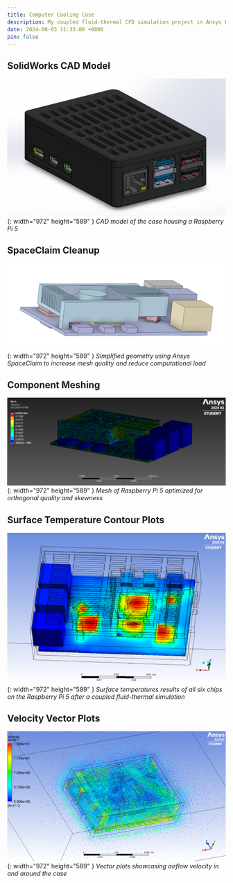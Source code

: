 ```yaml
---
title: Computer Cooling Case
description: My coupled fluid-thermal CFD simulation project in Ansys Fluent
date: 2024-08-03 11:33:00 +0800
pin: false
---
```


## SolidWorks CAD Model

![Desktop View](/assets/img/ComputerImages/CoolingCase.png){: width="972" height="589" }
_CAD model of the case housing a Raspberry Pi 5_

## SpaceClaim Cleanup

![Desktop View](/assets/img/ComputerImages/GeometryCleaning.png){: width="972" height="589" }
_Simplified geometry using Ansys SpaceClaim to increase mesh quality and reduce computational load_

## Component Meshing

![Desktop View](/assets/img/ComputerImages/Meshing.png){: width="972" height="589" }
_Mesh of Raspberry Pi 5 optimized for orthogonal quality and skewness_

## Surface Temperature Contour Plots

![Desktop View](/assets/img/ComputerImages/ThermalImage.png){: width="972" height="589" }
_Surface temperatures results of all six chips on the Raspberry Pi 5 after a coupled fluid-thermal simulation_

## Velocity Vector Plots

![Desktop View](/assets/img/ComputerImages/AirflowImage.png){: width="972" height="589" }
_Vector plots showcasing airflow velocity in and around the case_

<!--
## Stress Test Results

![Desktop View](/assets/img/profile_picture.jpg){: width="972" height="589" }
_Real-world thermal performance results of a Raspberry Pi 5 using the default OS stress test_

## 3D Printed Case

![Desktop View](/assets/img/profile_picture.jpg){: width="972" height="589" }
_Final product of 3D printed case using black ASA filament housing Raspberry Pi 5_
-->
